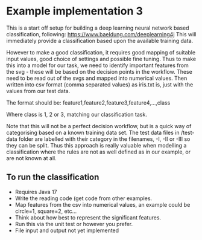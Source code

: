 # Example implementation 3
This is a start off setup for building a deep learning neural network based classification, following: https://www.baeldung.com/deeplearning4j
This will immediately provide a classification based upon the available training data.

However to make a good classification, it requires good mapping of suitable input values, good choice of settings and possible fine tuning.
Thus to make this into a model for our task, we need to identify important features from the svg - these will be based on the decision points in the workflow.
These need to be read out of the svgs and mapped into numerical values. Then written into csv format (comma separated values) as iris.txt is, just with the values from our test data.

The format should be: feature1,feature2,feature3,feature4,...,class  

Where class is 1, 2 or 3, matching our classification task.

Note that this will not be a perfect decision workflow, but is a quick way of categorising based on a known training data set.
The test data files in /test-data folder are labelled with their category in the filenames, -I, -II or -III so they can be split.
Thus this approach is really valuable when modelling a classification where the rules are not as well defined as in our example, or are not known at all. 
## To run the classification
* Requires Java 17
* Write the reading code (get code from other examples.
* Map features from the csv into numerical values, an example could be circle=1, square=2, etc...
* Think about how best to represent the significant features.
* Run this via the unit test or however you prefer.
* File input and output not yet implemented
